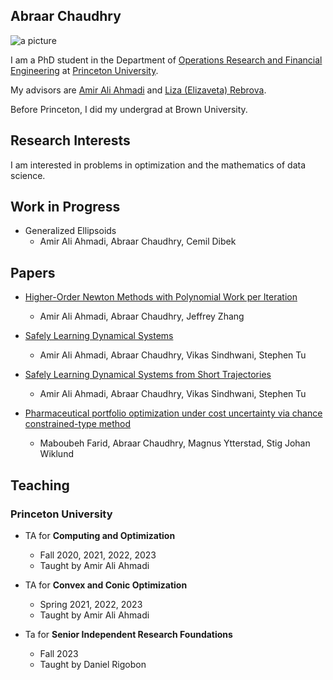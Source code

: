 ## Abraar Chaudhry

![a picture](https://chaudhrya.github.io//images/picture.jpg "a picture")

I am a PhD student in the Department of [Operations Research and Financial Engineering](https://orfe.princeton.edu/) at [Princeton University](https://www.princeton.edu/).

My advisors are [Amir Ali Ahmadi](http://aaa.princeton.edu/) and [Liza (Elizaveta) Rebrova](https://erebrova.github.io/).

Before Princeton, I did my undergrad at Brown University.

## Research Interests

I am interested in problems in optimization and the mathematics of data science.

## Work in Progress

- Generalized Ellipsoids
  - Amir Ali Ahmadi, Abraar Chaudhry, Cemil Dibek

## Papers

- [Higher-Order Newton Methods with Polynomial Work per Iteration](https://optimization-online.org/2023/11/higher-order-newton-methods-with-polynomial-work-per-iteration/)
  - Amir Ali Ahmadi, Abraar Chaudhry, Jeffrey Zhang

- [Safely Learning Dynamical Systems](https://arxiv.org/abs/2305.12284)
  - Amir Ali Ahmadi, Abraar Chaudhry, Vikas Sindhwani, Stephen Tu

- [Safely Learning Dynamical Systems from Short Trajectories](https://arxiv.org/abs/2011.12257)
  - Amir Ali Ahmadi, Abraar Chaudhry, Vikas Sindhwani, Stephen Tu

- [Pharmaceutical portfolio optimization under cost uncertainty via chance constrained-type method](https://mathematicsinindustry.springeropen.com/articles/10.1186/s13362-021-00099-3)
  - Maboubeh Farid, Abraar Chaudhry, Magnus Ytterstad, Stig Johan Wiklund

## Teaching

### Princeton University

- TA for **Computing and Optimization**
  - Fall 2020, 2021, 2022, 2023
  - Taught by Amir Ali Ahmadi

- TA for **Convex and Conic Optimization**
  - Spring 2021, 2022, 2023
  - Taught by Amir Ali Ahmadi

- Ta for **Senior Independent Research Foundations**
  - Fall 2023
  - Taught by Daniel Rigobon
